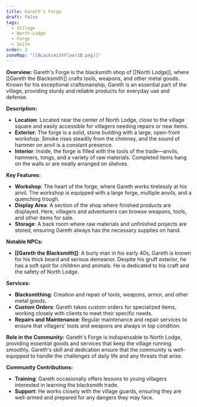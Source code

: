```yaml
---
title: Gareth's Forge
draft: false
tags:
  - Village
  - North-Lodge
  - Forge
  - Smith
order: 3
zoneMap: "[[BLacksmithFloor1B.png]]"
---
```


**Overview:** Gareth's Forge is the blacksmith shop of [[North Lodge]], where [[Gareth the Blacksmith]] crafts tools, weapons, and other metal goods. Known for his exceptional craftsmanship, Gareth is an essential part of the village, providing sturdy and reliable products for everyday use and defense.

**Description:**

- **Location**: Located near the center of North Lodge, close to the village square and easily accessible for villagers needing repairs or new items.
- **Exterior**: The forge is a solid, stone building with a large, open-front workshop. Smoke rises steadily from the chimney, and the sound of hammer on anvil is a constant presence.
- **Interior**: Inside, the forge is filled with the tools of the trade—anvils, hammers, tongs, and a variety of raw materials. Completed items hang on the walls or are neatly arranged on shelves.

**Key Features:**

- **Workshop**: The heart of the forge, where Gareth works tirelessly at his anvil. The workshop is equipped with a large forge, multiple anvils, and a quenching trough.
- **Display Area**: A section of the shop where finished products are displayed. Here, villagers and adventurers can browse weapons, tools, and other items for sale.
- **Storage**: A back room where raw materials and unfinished projects are stored, ensuring Gareth always has the necessary supplies on hand.

**Notable NPCs:**

- **[[Gareth the Blacksmith]]**: A burly man in his early 40s, Gareth is known for his thick beard and serious demeanor. Despite his gruff exterior, he has a soft spot for children and animals. He is dedicated to his craft and the safety of North Lodge.

**Services:**

- **Blacksmithing**: Creation and repair of tools, weapons, armor, and other metal goods.
- **Custom Orders**: Gareth takes custom orders for specialized items, working closely with clients to meet their specific needs.
- **Repairs and Maintenance**: Regular maintenance and repair services to ensure that villagers' tools and weapons are always in top condition.

**Role in the Community:** Gareth's Forge is indispensable to North Lodge, providing essential goods and services that keep the village running smoothly. Gareth's skill and dedication ensure that the community is well-equipped to handle the challenges of daily life and any threats that arise.

**Community Contributions:**

- **Training**: Gareth occasionally offers lessons to young villagers interested in learning the blacksmith trade.
- **Support**: He works closely with the village guards, ensuring they are well-armed and prepared for any dangers they may face.